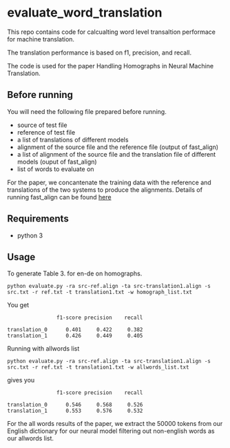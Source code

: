 # evaluate_word_translation

This repo contains code for calcualting word level transaltion performace for machine translation.

The translation performance is based on f1, precision, and recall.

The code is used for the paper Handling Homographs in Neural Machine Translation.

## Before running 

You will need the following file prepared before running.

* source of test file
* reference of test file
* a list of translations of different models
* alignment of the source file and the reference file (output of fast\_align)
* a list of alignment of the source file and the translation file of different models (ouput of fast\_align)
* list of words to evaluate on 

For the paper, we concantenate the training data with the reference and translations of the two systems to produce the alignments. 
Details of running fast\_align can be found [here](https://github.com/clab/fast_align)

## Requirements
* python 3

## Usage 

To generate Table 3. for en-de on homographs. 
```
python evaluate.py -ra src-ref.align -ta src-translation1.align -s src.txt -r ref.txt -t translation1.txt -w homograph_list.txt
```

You get
```
                f1-score precision    recall

translation_0      0.401     0.422     0.382
translation_1      0.426     0.449     0.405
```
Running with allwords list
```
python evaluate.py -ra src-ref.align -ta src-translation1.align -s src.txt -r ref.txt -t translation1.txt -w allwords_list.txt
```
gives you 
```
                f1-score precision    recall

translation_0      0.546     0.568     0.526
translation_1      0.553     0.576     0.532
```
For the all words results of the paper, we extract the 50000 tokens from our English dictionary for our neural model filtering out non-english words as our allwords list.

